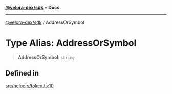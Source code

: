 [**@velora-dex/sdk**](../README.md) • **Docs**

***

[@velora-dex/sdk](../globals.md) / AddressOrSymbol

# Type Alias: AddressOrSymbol

> **AddressOrSymbol**: `string`

## Defined in

[src/helpers/token.ts:10](https://github.com/VeloraDEX/paraswap-sdk/blob/feat/velora/src/helpers/token.ts#L10)
